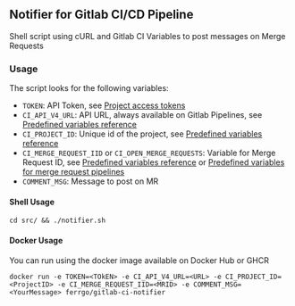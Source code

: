 ## Notifier for Gitlab CI/CD Pipeline
Shell script using cURL and Gitlab CI Variables to post messages on Merge Requests

### Usage
The script looks for the following variables:
- `TOKEN`: API Token, see [Project access tokens](https://docs.gitlab.com/ee/user/project/settings/project_access_tokens.html)
- `CI_API_V4_URL`: API URL, always available on Gitlab Pipelines, see [Predefined variables reference](https://docs.gitlab.com/ee/ci/variables/predefined_variables.html#predefined-variables-reference)
- `CI_PROJECT_ID`: Unique id of the project, see [Predefined variables reference](https://docs.gitlab.com/ee/ci/variables/predefined_variables.html#predefined-variables-reference)
- `CI_MERGE_REQUEST_IID` or `CI_OPEN_MERGE_REQUESTS`: Variable for Merge Request ID, see [Predefined variables reference](https://docs.gitlab.com/ee/ci/variables/predefined_variables.html#predefined-variables-reference) or [Predefined variables for merge request pipelines](https://docs.gitlab.com/ee/ci/variables/predefined_variables.html#predefined-variables-for-merge-request-pipelines)
- `COMMENT_MSG`: Message to post on MR

#### Shell Usage
`cd src/ && ./notifier.sh`

#### Docker Usage
You can run using the docker image available on Docker Hub or GHCR

`docker run -e TOKEN=<TOkEN> -e CI_API_V4_URL=<URL> -e CI_PROJECT_ID=<ProjectID> -e CI_MERGE_REQUEST_IID=<MRID> -e COMMENT_MSG=<YourMessage> ferrgo/gitlab-ci-notifier`